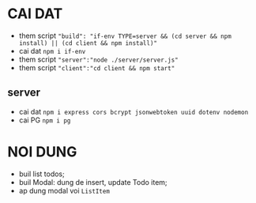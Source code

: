 # CAI DAT

- them script `"build": "if-env TYPE=server && (cd server && npm install) || (cd client && npm install)"`
- cai dat `npm i if-env`
- them script `"server":"node ./server/server.js"`
- them script `"client":"cd client && npm start"`

## server

- cai dat `npm i express cors bcrypt jsonwebtoken uuid dotenv nodemon`
- cai PG `npm i pg`

# NOI DUNG

- buil list todos;
- buil Modal: dung de insert, update Todo item;
- ap dung modal voi `ListItem`
